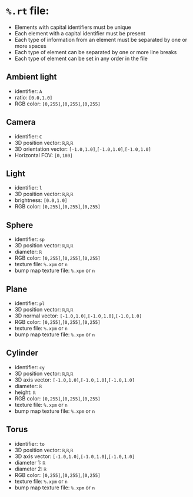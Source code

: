 # `%.rt` file:
- Elements with capital identifiers must be unique
- Each element with a capital identifier must be present
- Each type of information from an element must be separated by one or more spaces
- Each type of element can be separated by one or more line breaks
- Each type of element can be set in any order in the file
## Ambient light
- identifier: `A`
- ratio: `[0.0,1.0]`
- RGB color: `[0,255]`,`[0,255]`,`[0,255]`
## Camera
- identifier: `C`
- 3D position vector: `ℝ`,`ℝ`,`ℝ`
- 3D orientation vector: `[-1.0,1.0]`,`[-1.0,1.0]`,`[-1.0,1.0]`
- Horizontal FOV: `[0,180]`
## Light
- identifier: `l`
- 3D position vector: `ℝ`,`ℝ`,`ℝ`
- brightness: `[0.0,1.0]`
- RGB color: `[0,255]`,`[0,255]`,`[0,255]`
## Sphere
- identifier: `sp`
- 3D position vector: `ℝ`,`ℝ`,`ℝ`
- diameter: `ℝ`
- RGB color: `[0,255]`,`[0,255]`,`[0,255]`
- texture file: `%.xpm` or `n`
- bump map texture file: `%.xpm` or `n`
## Plane
- identifier: `pl`
- 3D position vector: `ℝ`,`ℝ`,`ℝ`
- 3D normal vector: `[-1.0,1.0]`,`[-1.0,1.0]`,`[-1.0,1.0]`
- RGB color: `[0,255]`,`[0,255]`,`[0,255]`
- texture file: `%.xpm` or `n`
- bump map texture file: `%.xpm` or `n`
## Cylinder
- identifier: `cy`
- 3D position vector: `ℝ`,`ℝ`,`ℝ`
- 3D axis vector: `[-1.0,1.0]`,`[-1.0,1.0]`,`[-1.0,1.0]`
- diameter: `ℝ`
- height: `ℝ`
- RGB color: `[0,255]`,`[0,255]`,`[0,255]`
- texture file: `%.xpm` or `n`
- bump map texture file: `%.xpm` or `n`
## Torus
- identifier: `to`
- 3D position vector: `ℝ`,`ℝ`,`ℝ`
- 3D axis vector: `[-1.0,1.0]`,`[-1.0,1.0]`,`[-1.0,1.0]`
- diameter 1: `ℝ`
- diameter 2: `ℝ`
- RGB color: `[0,255]`,`[0,255]`,`[0,255]`
- texture file: `%.xpm` or `n`
- bump map texture file: `%.xpm` or `n`
